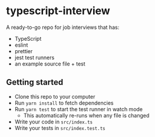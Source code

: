 # typescript-interview

A ready-to-go repo for job interviews that has:

- TypeScript
- eslint
- prettier
- jest test runners
- an example source file + test

## Getting started

- Clone this repo to your computer
- Run `yarn install` to fetch dependencies
- Run `yarn test` to start the test runner in watch mode
  - This automatically re-runs when any file is changed
- Write your code in `src/index.ts`
- Write your tests in `src/index.test.ts`
